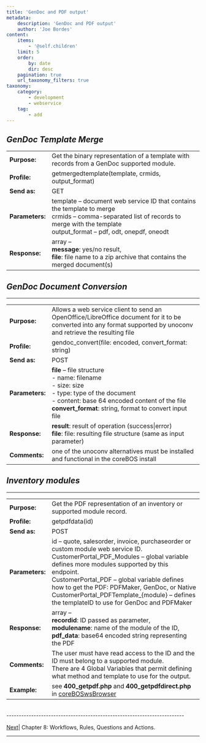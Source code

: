 ```yaml
---
title: 'GenDoc and PDF output'
metadata:
    description: 'GenDoc and PDF output'
    author: 'Joe Bordes'
content:
    items:
        - '@self.children'
    limit: 5
    order:
        by: date
        dir: desc
    pagination: true
    url_taxonomy_filters: true
taxonomy:
    category:
        - development
        - webservice
    tag:
        - add
---
```


## *GenDoc Template Merge*

<table class="table table-striped">
<tbody>
<tr>
<td><strong>Purpose:</strong></td>
<td>Get the binary representation of a template with records from a GenDoc supported module.</th>
</tr>
<tr>
<td><strong>Profile:</strong></td>
<td>getmergedtemplate(template, crmids, output_format)</td>
</tr>
<tr>
<td><strong>Send as:</strong></td>
<td>GET</td>
</tr>
<tr>
<td><strong>Parameters:</strong></td>
<td>template – document web service ID that contains the template to merge<br />
crmids – comma-separated list of records to merge with the template<br />
output_format – pdf, odt, onepdf, oneodt</td>
</tr>
<tr>
<td><strong>Response:</strong></td>
<td>array –<br />
<strong>message</strong>: yes/no result,<br />
<strong>file</strong>: file name to a zip archive that contains the merged document(s)</td>
</tr>
</tbody>
</table>

## *GenDoc Document Conversion*
--------------------------

<table class="table table-striped">
<tbody>
<tr>
<td><strong>Purpose:</strong></td>
<td>Allows a web service client to send an OpenOffice/LibreOffice document for it to be converted into any format supported by unoconv and retrieve the resulting file</th>
</tr>
<tr>
<td><strong>Profile:</strong></td>
<td>gendoc_convert(file: encoded, convert_format: string)</td>
</tr>
<tr>
<td><strong>Send as:</strong></td>
<td>POST</td>
</tr>
<tr>
<td><strong>Parameters:</strong></td>
<td><strong>file</strong> – file structure<br />
- name: filename<br />
- size: size<br />
- type: type of the document<br />
- content: base 64 encoded content of the file<br />
<strong>convert_format</strong>: string, format to convert input file</td>
</tr>
<tr>
<td><strong>Response:</strong></td>
<td><strong>result</strong>: result of operation (success|error)<br />
<strong>file</strong>: file: resulting file structure (same as input parameter)</td>
</tr>
<tr>
<td><strong>Comments:</strong></td>
<td>one of the unoconv alternatives must be installed and functional in the coreBOS install</td>
</tr>
</tbody>
</table>

## *Inventory modules*
-----------------

<table class="table table-striped">
<tbody>
<tr>
<td><strong>Purpose:</strong></td>
<td>Get the PDF representation of an inventory or supported module record.</th>
</tr>
<tr>
<td><strong>Profile:</strong></td>
<td>getpdfdata(id)</td>
</tr>
<tr>
<td><strong>Send as:</strong></td>
<td>POST</td>
</tr>
<tr>
<td><strong>Parameters:</strong></td>
<td>id – quote, salesorder, invoice, purchaseorder or custom module web service ID.<br />
CustomerPortal_PDF_Modules – global variable defines more modules supported by this endpoint.<br />
CustomerPortal_PDF – global variable defines how to get the PDF: PDFMaker, GenDoc, or Native<br />
CustomerPortal_PDFTemplate_{module} – defines the templateID to use for GenDoc and PDFMaker</td>
</tr>
<tr>
<td><strong>Response:</strong></td>
<td>array –<br />
<strong>recordid</strong>: ID passed as parameter,<br />
<strong>modulename</strong>: name of the module of the ID,<br />
<strong>pdf_data</strong>: base64 encoded string representing the PDF</td>
</tr>
<tr>
<td><strong>Comments:</strong></td>
<td>The user must have read access to the ID and the ID must belong to a supported module.<br />
There are 4 Global Variables that permit defining what method and template to use for the output.</td>
</tr>
<tr>
<td><strong>Example:</strong></td>
<td>see <strong>400_getpdf.php</strong> and <strong>400_getpdfdirect.php</strong> in <a href="http://github.com/tsolucio/coreboswsbrowser">coreBOSwsBrowser</a></td>
</tr>
</tbody>
</table>

<br>
------------------------------------------------------------------------

[Next](../00.manual/05.wfrlqsat)| Chapter 8: Workflows, Rules, Questions and Actions.

------------------------------------------------------------------------
